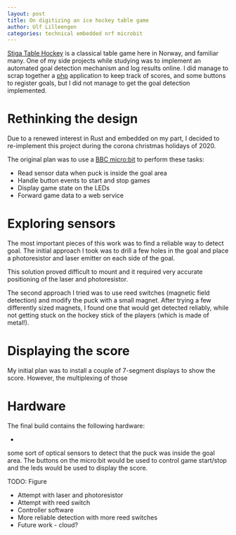 ```yaml
---
layout: post
title: On digitizing an ice hockey table game
author: Ulf Lilleengen
categories: technical embedded nrf microbit
---
```


[Stiga Table Hockey](https://www.stigasports.com/eu/leisure-play/table-games/table-hockey) is a classical table game here in Norway, and familiar many. One of my side projects while studying was to implement an automated goal detection mechanism and log results online. I did manage to scrap together a [php](https://github.com/lulf/stigadigi/tree/ecdd4e0f8953c1d14f7a9ecd41f7055be03fa4a3) application to keep track of scores, and some buttons to register goals, but I did not manage to get the goal detection implemented.

# Rethinking the design

Due to a renewed interest in Rust and embedded on my part, I decided to re-implement this project during the corona christmas holidays of 2020.

The original plan was to use a [BBC micro:bit](https://microbit.org) to perform these tasks:

* Read sensor data when puck is inside the goal area
* Handle button events to start and stop games
* Display game state on the LEDs
* Forward game data to a web service

# Exploring sensors

The most important pieces of this work was to find a reliable way to detect goal. The initial approach I took was to drill a few holes in the goal and place a photoresistor and laser emitter on each side of the goal.

This solution proved difficult to mount and it required very accurate positioning of the laser and photoresistor. 

The second approach I tried was to use reed switches (magnetic field detection) and modify the puck with a small magnet. After trying a few differently sized magnets, I found one that would get detected reliably, while not getting stuck on the hockey stick of the players (which is made of metal!).

# Displaying the score

My initial plan was to install a couple of 7-segment displays to show the score. However, the multiplexing of those


# Hardware

The final build contains the following hardware:

*



some sort of optical sensors to detect that the puck was inside the goal area. The buttons on the micro:bit would be used to control game start/stop and the leds would be used to display the score.

TODO: Figure




- Attempt with laser and photoresistor
- Attempt with reed switch
- Controller software
- More reliable detection with more reed switches
- Future work - cloud?
